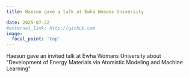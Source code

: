 ```yaml
---
title: Haesun gave a talk at Ewha Womans University

date: 2025-07-22
#external_link: http://github.com
image:
  focal_point: 'top'
---
```


Haesun gave an invited talk at Ewha Womans University about "Development of Energy Materials via Atomistic Modeling and Machine Learning"


<!--more-->
